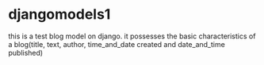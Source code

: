# djangomodels1
this is a test blog model on django.
it possesses the basic characteristics of a blog(title, text, author, time_and_date created and date_and_time published)
